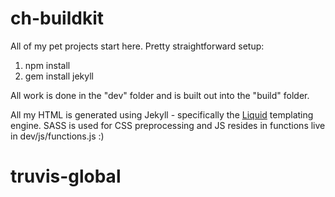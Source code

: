 # ch-buildkit

All of my pet projects start here. Pretty straightforward setup:

1. npm install
2. gem install jekyll

All work is done in the "dev" folder and is built out into the "build" folder. 

All my HTML is generated using Jekyll - specifically the [Liquid](http://shopify.github.io/liquid/) templating engine. SASS is used for CSS preprocessing and JS resides in functions live in dev/js/functions.js :)
# truvis-global
